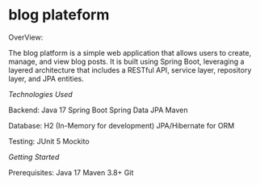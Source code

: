# blog plateform 

OverView:

The blog platform is a simple web application that allows users to create, manage, and view blog posts. It is built using Spring Boot, leveraging a layered architecture that includes a RESTful API, service layer, repository layer, and JPA entities.



*Technologies Used*

Backend:
Java 17
Spring Boot
Spring Data JPA
Maven

Database:
H2 (In-Memory for development)
JPA/Hibernate for ORM

Testing:
JUnit 5
Mockito

*Getting Started*

Prerequisites:
Java 17
Maven 3.8+
Git


